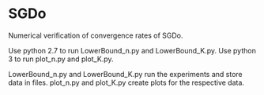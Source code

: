 # SGDo
Numerical verification of convergence rates of SGDo.

Use python 2.7 to run LowerBound_n.py and LowerBound_K.py. 
Use python 3 to run plot_n.py and plot_K.py. 

LowerBound_n.py and LowerBound_K.py run the experiments and store data in files. 
plot_n.py and plot_K.py create plots for the respective data.
